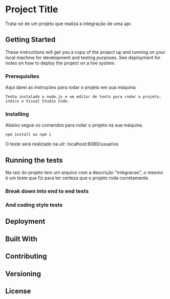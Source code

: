 # Project Title

Trata-se de um projeto que realiza a integração de uma api.

## Getting Started

These instructions will get you a copy of the project up and running on your local machine for development and testing purposes. See deployment for notes on how to deploy the project on a live system.

### Prerequisites

Aqui darei as instruções para rodar o projeto em sua máquina

```
Tenha instalado o node.js e um editor de texto para rodar o projeto, indico o Visual Studio Code.
```

### Installing

Abaixo segue os comandos para rodar o projeto na sua máquina.

```
npm install ou npm i
```
O teste será realizado na ulr: localhost:8080/usuarios

## Running the tests

Na raiz do projeto tem um arquivo com a descrição "integracao", o mesmo é um teste que fiz para ter certeza que o projeto roda corretamente.

### Break down into end to end tests

### And coding style tests

## Deployment

## Built With

## Contributing

## Versioning

## License

